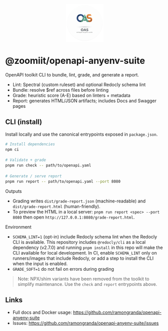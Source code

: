 <p align="center">
  <img src="../assets/logo-oas.png" alt="OAS logo" width="120" height="120" />
</p>

# @zoomiit/openapi-anyenv-suite

OpenAPI toolkit CLI to bundle, lint, grade, and generate a report.

- Lint: Spectral (custom ruleset) and optional Redocly schema lint
- Bundle: resolve $ref across files before linting
- Grade: heuristic score (A-E) based on linters + metadata
 - Report: generates HTML/JSON artifacts; includes Docs and Swagger pages

## CLI (install)

Install locally and use the canonical entrypoints exposed in `package.json`.

```bash
# Install dependencies
npm ci

# Validate + grade
pnpm run check -- path/to/openapi.yaml

# Generate / serve report
pnpm run report -- path/to/openapi.yaml --port 8080
```

Outputs

- Grading writes `dist/grade-report.json` (machine-readable) and `dist/grade-report.html` (human-friendly).
 - To preview the HTML in a local server: `pnpm run report <spec> --port 8080` then open `http://127.0.0.1:8080/grade-report.html`.

Environment

- `SCHEMA_LINT=1` (opt-in) include Redocly schema lint when the Redocly CLI is available. This repository includes `@redocly/cli` as a local dependency (v2.7.0) and running `pnpm install` in this repo will make the CLI available for local development. In CI, enable `SCHEMA_LINT` only on runners/images that include Redocly, or add a step to install the CLI when the input is enabled.
- `GRADE_SOFT=1` do not fail on errors during grading

> Note: NPX/shim variants have been removed from the toolkit to simplify maintenance. Use the `check` and `report` entrypoints above.

## Links

- Full docs and Docker usage: <https://github.com/ramongranda/openapi-anyenv-suite>
- Issues: <https://github.com/ramongranda/openapi-anyenv-suite/issues>
